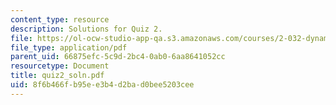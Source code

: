 ```yaml
---
content_type: resource
description: Solutions for Quiz 2.
file: https://ol-ocw-studio-app-qa.s3.amazonaws.com/courses/2-032-dynamics-fall-2004/8f6b466fb95ee3b4d2bad0bee5203cee_quiz2_soln.pdf
file_type: application/pdf
parent_uid: 66875efc-5c9d-2bc4-0ab0-6aa8641052cc
resourcetype: Document
title: quiz2_soln.pdf
uid: 8f6b466f-b95e-e3b4-d2ba-d0bee5203cee
---
```

